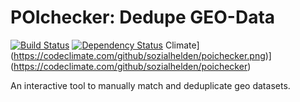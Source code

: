 # POIchecker: Dedupe GEO-Data

[![Build Status](https://travis-ci.org/sozialhelden/poichecker.png?branch=master)](https://travis-ci.org/sozialhelden/poichecker)
[![Dependency Status](https://gemnasium.com/sozialhelden/poichecker.png)](https://gemnasium.com/sozialhelden/poichecker)
Climate](https://codeclimate.com/github/sozialhelden/poichecker.png)](https://codeclimate.com/github/sozialhelden/poichecker)

An interactive tool to manually match and deduplicate geo datasets.
